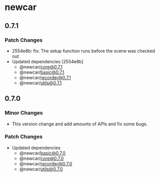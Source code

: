 # newcar

## 0.7.1

### Patch Changes

- 2554e8b: fix: The setup function runs before the scene was checked out
- Updated dependencies [2554e8b]
  - @newcar/core@0.7.1
  - @newcar/basic@0.7.1
  - @newcar/recorder@0.7.1
  - @newcar/utils@0.7.1

## 0.7.0

### Minor Changes

- This version change and add amounts of APIs and fix some bugs.

### Patch Changes

- Updated dependencies
  - @newcar/basic@0.7.0
  - @newcar/core@0.7.0
  - @newcar/recorder@0.7.0
  - @newcar/utils@0.7.0
